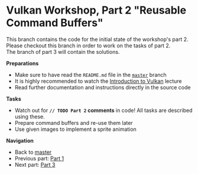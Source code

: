 # Vulkan Workshop, Part 2 "Reusable Command Buffers"

This branch contains the code for the initial state of the workshop's part 2.     
Please checkout this branch in order to work on the tasks of part 2.    
The branch of part 3 will contain the solutions.

**Preparations** 
* Make sure to have read the `README.md` file in the [`master`](https://github.com/cg-tuwien/VulkanWorkshop) branch
* It is highly recommended to watch the [Introduction to Vulkan](https://youtu.be/ZWV6zvKe9Hc) lecture 
* Read further documentation and instructions directly in the source code

**Tasks**
* Watch out for **`// TODO Part 2` comments** in code! All tasks are described using these.
* Prepare command buffers and re-use them later
* Use given images to implement a sprite animation

**Navigation**
* Back to [master](https://github.com/cg-tuwien/VulkanWorkshop)
* Previous part: [Part 1](https://github.com/cg-tuwien/VulkanWorkshop/tree/part1)
* Next part: [Part 3](https://github.com/cg-tuwien/VulkanWorkshop/tree/part3)
